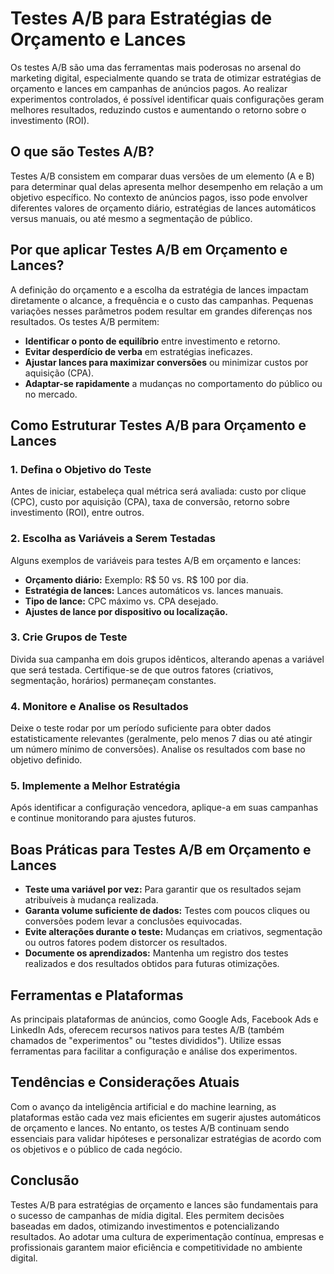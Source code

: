 # Testes A/B para Estratégias de Orçamento e Lances

Os testes A/B são uma das ferramentas mais poderosas no arsenal do marketing digital, especialmente quando se trata de otimizar estratégias de orçamento e lances em campanhas de anúncios pagos. Ao realizar experimentos controlados, é possível identificar quais configurações geram melhores resultados, reduzindo custos e aumentando o retorno sobre o investimento (ROI).

## O que são Testes A/B?

Testes A/B consistem em comparar duas versões de um elemento (A e B) para determinar qual delas apresenta melhor desempenho em relação a um objetivo específico. No contexto de anúncios pagos, isso pode envolver diferentes valores de orçamento diário, estratégias de lances automáticos versus manuais, ou até mesmo a segmentação de público.

## Por que aplicar Testes A/B em Orçamento e Lances?

A definição do orçamento e a escolha da estratégia de lances impactam diretamente o alcance, a frequência e o custo das campanhas. Pequenas variações nesses parâmetros podem resultar em grandes diferenças nos resultados. Os testes A/B permitem:

- **Identificar o ponto de equilíbrio** entre investimento e retorno.
- **Evitar desperdício de verba** em estratégias ineficazes.
- **Ajustar lances para maximizar conversões** ou minimizar custos por aquisição (CPA).
- **Adaptar-se rapidamente** a mudanças no comportamento do público ou no mercado.

## Como Estruturar Testes A/B para Orçamento e Lances

### 1. Defina o Objetivo do Teste

Antes de iniciar, estabeleça qual métrica será avaliada: custo por clique (CPC), custo por aquisição (CPA), taxa de conversão, retorno sobre investimento (ROI), entre outros.

### 2. Escolha as Variáveis a Serem Testadas

Alguns exemplos de variáveis para testes A/B em orçamento e lances:

- **Orçamento diário:** Exemplo: R$ 50 vs. R$ 100 por dia.
- **Estratégia de lances:** Lances automáticos vs. lances manuais.
- **Tipo de lance:** CPC máximo vs. CPA desejado.
- **Ajustes de lance por dispositivo ou localização.**

### 3. Crie Grupos de Teste

Divida sua campanha em dois grupos idênticos, alterando apenas a variável que será testada. Certifique-se de que outros fatores (criativos, segmentação, horários) permaneçam constantes.

### 4. Monitore e Analise os Resultados

Deixe o teste rodar por um período suficiente para obter dados estatisticamente relevantes (geralmente, pelo menos 7 dias ou até atingir um número mínimo de conversões). Analise os resultados com base no objetivo definido.

### 5. Implemente a Melhor Estratégia

Após identificar a configuração vencedora, aplique-a em suas campanhas e continue monitorando para ajustes futuros.

## Boas Práticas para Testes A/B em Orçamento e Lances

- **Teste uma variável por vez:** Para garantir que os resultados sejam atribuíveis à mudança realizada.
- **Garanta volume suficiente de dados:** Testes com poucos cliques ou conversões podem levar a conclusões equivocadas.
- **Evite alterações durante o teste:** Mudanças em criativos, segmentação ou outros fatores podem distorcer os resultados.
- **Documente os aprendizados:** Mantenha um registro dos testes realizados e dos resultados obtidos para futuras otimizações.

## Ferramentas e Plataformas

As principais plataformas de anúncios, como Google Ads, Facebook Ads e LinkedIn Ads, oferecem recursos nativos para testes A/B (também chamados de "experimentos" ou "testes divididos"). Utilize essas ferramentas para facilitar a configuração e análise dos experimentos.

## Tendências e Considerações Atuais

Com o avanço da inteligência artificial e do machine learning, as plataformas estão cada vez mais eficientes em sugerir ajustes automáticos de orçamento e lances. No entanto, os testes A/B continuam sendo essenciais para validar hipóteses e personalizar estratégias de acordo com os objetivos e o público de cada negócio.

## Conclusão

Testes A/B para estratégias de orçamento e lances são fundamentais para o sucesso de campanhas de mídia digital. Eles permitem decisões baseadas em dados, otimizando investimentos e potencializando resultados. Ao adotar uma cultura de experimentação contínua, empresas e profissionais garantem maior eficiência e competitividade no ambiente digital.